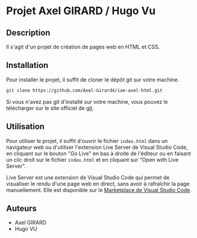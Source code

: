 # Projet Axel GIRARD / Hugo Vu

## Description

Il s'agit d'un projet de création de pages web en HTML et CSS. 

## Installation

Pour installer le projet, il suffit de cloner le dépôt git sur votre machine.

```bash
git clone https://github.com/Axel-Girard4/iae-axel-html.git
```

Si vous n'avez pas git d'installé sur votre machine, vous pouvez le télécharger sur le site officiel de [git](https://git-scm.com/downloads).

## Utilisation

Pour utiliser le projet, il suffit d'ouvrir le fichier `index.html` dans un navigateur web ou d'utiliser l'extension Live Server de Visual Studio Code, en cliquant sur le bouton "Go Live" en bas à droite de l'éditeur ou en faisant un clic droit sur le fichier `index.html` et en cliquant sur "Open with Live Server".

Live Server est une extension de Visual Studio Code qui permet de visualiser le rendu d'une page web en direct, sans avoir à rafraîchir la page manuellement. Elle est disponible sur le [Marketplace de Visual Studio Code](https://marketplace.visualstudio.com/items?itemName=ritwickdey.LiveServer).


## Auteurs

- Axel GIRARD
- Hugo VU
